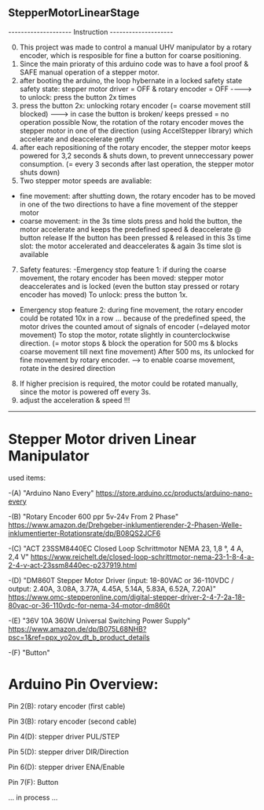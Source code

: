 ## StepperMotorLinearStage

-------------------- Instruction --------------------

0. This project was made to control a manual UHV manipulator by a rotary encoder, which is resposible for fine a button for coarse positioning. 
0. Since the main prioraty of this arduino code was to have a fool proof & SAFE manual operation of a stepper motor.
1. after booting the arduino, the loop hybernate in a locked safety state
   safety state: stepper motor driver = OFF & rotary encoder = OFF   ----> to unlock: press the button 2x times
3. press the button 2x: unlocking rotary encoder (= coarse movement still blocked) ---> in case the button is broken/ keeps pressed = no operation possible
   Now, the rotation of the rotary encoder moves the stepper motor in one of the direction (using AccelStepper library) which accelerate and deaccelerate gently
4. after each repositioning of the rotary encoder, the stepper motor keeps powered for 3,2 seconds & shuts down, to prevent unneccessary power consumption.
   (= every 3 seconds after last operation, the stepper motor shuts down)
5. Two stepper motor speeds are avaliable:
  - fine movement: after shutting down, the rotary encoder has to be moved in one of the two directions to have a fine movement of the stepper motor
  - coarse movement: in the 3s time slots press and hold the button, the motor accelerate and keeps the predefined speed & deaccelerate @ button release
    If the button has been pressed & released in this 3s time slot: the motor accelerated and deaccelerates & again 3s time slot is available
7. Safety features:
  -Emergency stop feature 1: if during the coarse movement, the rotary encoder has been moved: stepper motor deaccelerates and is locked (even the button stay pressed or rotary encoder has moved)
   To unlock: press the button 1x.
  - Emergency stop feature 2: during fine movement, the rotary encoder could be rotated 10x in a row ... because of the predefined speed, the motor drives the counted amout of signals of encoder (=delayed motor movement)
    To stop the motor, rotate slightly in counterclockwise direction. (= motor stops & block the operation for 500 ms & blocks coarse movement till next fine movement)
    After 500 ms, its unlocked for fine movement by rotary encoder. --> to enable coarse movement, rotate in the desired direction
8.  If higher precision is required, the motor could be rotated manually, since the motor is powered off every 3s. 
9. adjust the acceleration & speed !!!
------------------------------------------------------

# Stepper Motor driven Linear Manipulator

used items:

-(A) "Arduino Nano Every"
https://store.arduino.cc/products/arduino-nano-every

-(B)  "Rotary Encoder 600 ppr 5v-24v From 2 Phase"
https://www.amazon.de/Drehgeber-inklumentierender-2-Phasen-Welle-inklumentierter-Rotationsrate/dp/B08QS2JCF6

-(C)  "ACT 23SSM8440EC Closed Loop Schrittmotor NEMA 23, 1,8 °, 4 A, 2,4 V"
https://www.reichelt.de/closed-loop-schrittmotor-nema-23-1-8-4-a-2-4-v-act-23ssm8440ec-p237919.html

-(D) "DM860T Stepper Motor Driver (input: 18-80VAC or 36-110VDC / output: 2.40A, 3.08A, 3.77A, 4.45A, 5.14A, 5.83A, 6.52A, 7.20A)"
https://www.omc-stepperonline.com/digital-stepper-driver-2-4-7-2a-18-80vac-or-36-110vdc-for-nema-34-motor-dm860t

-(E)  "36V 10A 360W Universal Switching Power Supply"
https://www.amazon.de/dp/B075L68NHB?psc=1&ref=ppx_yo2ov_dt_b_product_details

-(F)   "Button"
# Arduino Pin Overview:

Pin 2(B): rotary encoder (first cable)

Pin 3(B): rotary encoder (second cable)

Pin 4(D): stepper driver PUL/STEP

Pin 5(D): stepper driver DIR/Direction

Pin 6(D): stepper driver ENA/Enable

Pin 7(F): Button


... in process ...
   
